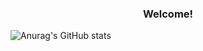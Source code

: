 <h3 align="center">Welcome!</h1>

![Anurag's GitHub stats](https://github-readme-stats.vercel.app/api?username=anuraghazra&show_icons=true&theme=radical)
